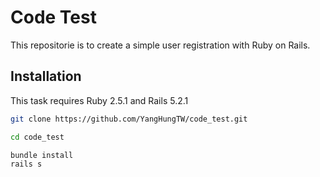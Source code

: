# Code Test

This repositorie is to create a simple user registration with Ruby on Rails.

## Installation

This task requires Ruby 2.5.1 and Rails 5.2.1

``` bash
git clone https://github.com/YangHungTW/code_test.git

cd code_test

bundle install
rails s
```

